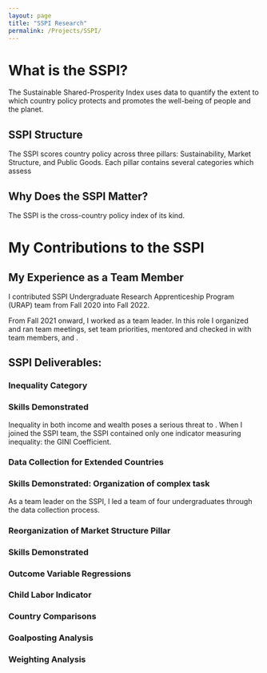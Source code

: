 ```yaml
---
layout: page
title: "SSPI Research"
permalink: /Projects/SSPI/
---
```


# What is the SSPI?

The Sustainable Shared-Prosperity Index uses data to quantify the extent to which country policy protects and promotes the well-being of people and the planet.  

## SSPI Structure
The SSPI scores country policy across three pillars: Sustainability,
Market Structure, and Public Goods.  Each pillar contains several categories
which assess

## Why Does the SSPI Matter?
The SSPI is the cross-country policy index of its kind.

# My Contributions to the SSPI

## My Experience as a Team Member
I contributed SSPI Undergraduate Research Apprenticeship Program (URAP) team from Fall 2020 into Fall 2022.   

From Fall 2021 onward, I worked as a team leader.  In this role I organized and ran team meetings, set team priorities, mentored and checked in with team members, and .  

## SSPI Deliverables:

### Inequality Category
### Skills Demonstrated
Inequality in both income and wealth poses a serious threat to .  When I joined
the SSPI team, the SSPI contained only one indicator measuring inequality: the
GINI Coefficient.  

### Data Collection for Extended Countries
### Skills Demonstrated: Organization of complex task
As a team leader on the SSPI, I led a team of four undergraduates through the
data collection process.  

### Reorganization of Market Structure Pillar
### Skills Demonstrated

### Outcome Variable Regressions

### Child Labor Indicator

### Country Comparisons

### Goalposting Analysis

### Weighting Analysis
